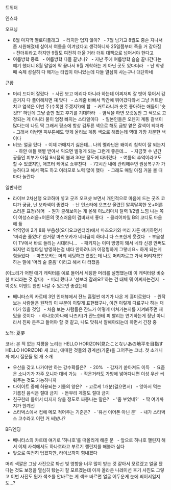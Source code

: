 


트위터



인스타

오프닝
- 8월 마지막 멜로디플래그
  - 라지만 덥지 않아?
  - 7월 넘기고 8월도 중순 지나서 좀 시원해졌네 싶어서 여름을 이겨냈다고 생각하니까 25일쯤부터 죽을 거 같아짐
  - 잔더위라고 하지만 9월도 여전히 더울 거라 더위 대책으로 넘어서야 한다고
- 여름방학 종료
  - 여름방학 다들 끝났나?
  - 지난 주에 여름방학 슬슬 끝나간다는 얘기 했더니 8월 말일에 딱 끝나서 9월 개학하는 게 아닌 곳도 있다더라
  - 난 학생 때 숙제 성실히 다 해가는 타입이 아니었는데 다들 열심히 사는구나 대단하네

근황
- 머리 드디어 잘랐다
  - 사진 보고 메리다 아니라 하는데 어찌저찌 잘 빗어 묶어서 감춘거지 다 풀어헤치면 쟤 맞다
  - 스케줄 바빠서 막간에 뛰어갔다와서 그냥 커트만 치고 염색은 이번 주(수록한 주겠지?)에 함
  - 커트라니까 숏컷 좋아하는 애들이 '숏컷!?' 하던데 그냥 숱만 쳤고 후기를 기대하라
  - 염색을 하면 오랫동안 그 색으로 고정되는 게 아니라 물이 엄청 빠지는 스타일이다
  - 일본인들은 오렌지 계통 갈색이 많다는데 나도 딱 그래서 평소에 항상 검푸른 색으로 해도 금방 옅은 갈색이 되더라
  - 그래서 이번엔 피부톤에도 맞게 올리브 계통 색으로 해봤는데 역대 가장 차분한 색이다
- 비보: 얼굴 탔다
  - 이제 까매지기 싫은데... 나의 멜라닌은 왜이리 침착이 잘 되는지
  - 하얀 애들 햇볕 받아서 익으면 벌겋게 되는 그런게 좋은데...
  - 지금껏 수 년간 공들인 피부가 아침 9시쯤의 불과 30분 정도에 타버렸다
  - 여름의 추억이라고도 할 수 있겠지만, 애프터 케어로 쇼부친다
  - 72시간 내에 관리해주면 원상복구가 가능하다고 해서 팩도 하고 여러모로 노력 많이 했다
  - 그래도 매일 아침 거울 볼 때마다 놀란다

일반사연
- 라이브 2차선행 요코하마 넣고 굿즈 오프샷 보면서 개인적으로 마음에 드는 굿즈 코디가 궁금, 난 보라색이 좋았다
  - 난 인스타에 오프샷 올렸던 알록달록한 옷+어른스러운 표정/헤어
  - 뭔가 쿨해보이는 게 올해 이노리마치 달력 1/2월 느낌 나는 쪽이 여성스러움+어른의 멋스러움이 겸비돼서 좋다
  - 클리어파일 B의 코디도 마음에 듦
- 악역영애 2기 8화 부음성(오디오코멘터리)에서 마츠오카와 머리 자른 얘기하면서 '머리숱 줄었다' 한거랑 마츠오카가 네타금지 하더니 다 스포한게 웃겼다
  - 부음성이 TV에서 바로 들리는 시대라니...
  - 패키지는 이미 방영이 돼서 네타 신경 안써도 되지만 리얼타임 방영하는걸 네타 안하려니까 어정쩡하게 그렇네요~ 하게 되는게 힘들었다
  - 마츠오카는 머리 세팅하고 왔었는데 나도 머리자르고 가서 머리자름? 하는 말에 '머리 숱 줄음' 이라고 해서 다 터졌음

(이노리가 어떤 애기 캐릭터를 예로 들어서 세팅한 머리를 설명했는데 이 캐릭터랑 비슷한 머리라는 것 같다)
  - 머리 했다고 '선보러 갈래요?'하는 건 대체 뭐 어쩌자는건지
  - 이것도 이벤트 한번 나갈 수 있으면 좋겠는데
- 베니타스의 카르테 3인 인터뷰에서 쟌느 흡혈씬 얘기가 나온 게 흥미로웠다
  - 원작 보는 사람들은 원작의 이 부분이 이렇게 표현됐구나, 이건 이렇게 다르구나 하는 재미가 있을 것임
  - 처음 보는 사람들은 쟌느가 어떻게 미쳐가는지를 지켜봐주면 재밌을 것이다
  - 하나호(하나에 나츠키)가 쟌느한테 피 빨리는 연기하는게 장난 아니라서 진짜 돈주고 들어야 할 것 같고, 나도 맞춰서 잘해야되는데 하면서 긴장 중

노래: 夏夢

코너: 본 적 없는 지평을 노리는 HELLO HORIZON(見たことないあの地平を目指す HELLO HORIZON)
새 코너, 애매한 것들의 경계선(기준)을 그어주는 코너. 첫 소개니까 예시 질문들 몇 개 소개
- 우산을 갖고 나가야만 하는 강수확률은?
  - 20%
  - 갑자기 쏟아져도 이득
  - 요즘은 소나기가 자주 오니까 대비 가능
  - 작은거라도 가방에 넣어다니면 이성 우산 씌워주는 것도 가능하니까
- 다이어트 중에 허용되는 기름의 양은?
  - 고로케 1개분(걸으면서)
  - 앉아서 먹는 기름진 음식은 절대 금지
  - 돈부리 계열도 절대 금지
- 친구한테 들어서 터지지 않을 정도로 짜증나는 말은?
  - '좀 부었네?'
  - 딱 여기까지가 한계선
- 스타벅스에서 컵에 메모 적어주는 기준은?
  - '유선 이어폰 아닌 분'
  - 내가 스타벅스 고수라고 이런 거 써놨나?

BF/엔딩
- 베니타스의 카르테 얘기로 '하나호'를 떠올리게 해준 분
  - 앞으로 하나호 챌린지 해서 이제 사석에서도 하나호라고 부르기 챌린지를 해볼까 싶다
- 앞으로 여전히 덥겠지만, 라이브까지 힘내겠다

머리 색깔은 그냥 사진으로 봐선 빛 영향을 너무 많이 받는 것 같아서 모르겠고
얼굴 탔다는 것도 보정을 열심히 탔는지 잘 모르겠는데
아까 올라온 나레이션 후기 사진도 그렇고 이번 사진도 뭔가 색조를 안바르는 게 색조 바르면 얼굴 어두운게 눈에 띄어서일지도...?

